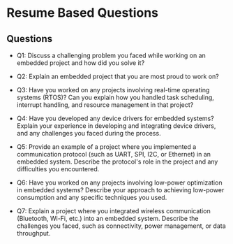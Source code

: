 # Resume Based Questions #

## Questions ##

* Q1: Discuss a challenging problem you faced while working on an embedded project and how did you solve it?

* Q2: Explain an embedded project that you are most proud to work on?

* Q3: Have you worked on any projects involving real-time operating systems (RTOS)? Can you explain how you handled task scheduling, interrupt handling, and resource management in that project?

* Q4: Have you developed any device drivers for embedded systems? Explain your experience in developing and integrating device drivers, and any challenges you faced during the process.

* Q5: Provide an example of a project where you implemented a communication protocol (such as UART, SPI, I2C, or Ethernet) in an embedded system. Describe the protocol's role in the project and any difficulties you encountered.

* Q6: Have you worked on any projects involving low-power optimization in embedded systems? Describe your approach to achieving low-power consumption and any specific techniques you used.

* Q7: Explain a project where you integrated wireless communication (Bluetooth, Wi-Fi, etc.) into an embedded system. Describe the challenges you faced, such as connectivity, power management, or data throughput.

